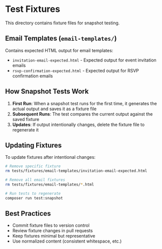 # Test Fixtures

This directory contains fixture files for snapshot testing.

## Email Templates (`email-templates/`)

Contains expected HTML output for email templates:

- `invitation-email-expected.html` - Expected output for event invitation emails
- `rsvp-confirmation-expected.html` - Expected output for RSVP confirmation emails

## How Snapshot Tests Work

1. **First Run**: When a snapshot test runs for the first time, it generates the actual output and saves it as a fixture file
2. **Subsequent Runs**: The test compares the current output against the saved fixture
3. **Updates**: If output intentionally changes, delete the fixture file to regenerate it

## Updating Fixtures

To update fixtures after intentional changes:

```bash
# Remove specific fixture
rm tests/fixtures/email-templates/invitation-email-expected.html

# Remove all email fixtures
rm tests/fixtures/email-templates/*.html

# Run tests to regenerate
composer run test:snapshot
```

## Best Practices

- Commit fixture files to version control
- Review fixture changes in pull requests
- Keep fixtures minimal but representative
- Use normalized content (consistent whitespace, etc.)